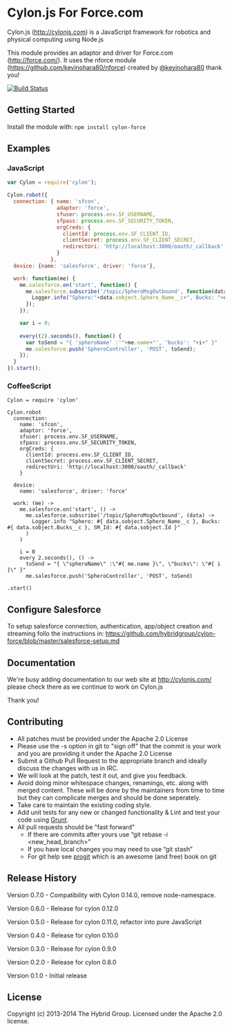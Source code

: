# Cylon.js For Force.com

Cylon.js (http://cylonjs.com) is a JavaScript framework for robotics and physical computing using Node.js

This module provides an adaptor and driver for Force.com (http://force.com/). It uses the nforce module (https://github.com/kevinohara80/nforce) created by [@kevinohara80](https://github.com/kevinohara80) thank you!

[![Build Status](https://secure.travis-ci.org/hybridgroup/cylon-force.png?branch=master)](http://travis-ci.org/hybridgroup/cylon-force)

## Getting Started
Install the module with: `npm install cylon-force`

## Examples

### JavaScript
```javascript
var Cylon = require('cylon');

Cylon.robot({
  connection: { name: 'sfcon', 
                adaptor: 'force', 
                sfuser: process.env.SF_USERNAME,
                sfpass: process.env.SF_SECURITY_TOKEN,
                orgCreds: {
                  clientId: process.env.SF_CLIENT_ID,
                  clientSecret: process.env.SF_CLIENT_SECRET,
                  redirectUri: 'http://localhost:3000/oauth/_callback'
                }
              },
  device: {name: 'salesforce', driver: 'force'},

  work: function(me) {
    me.salesforce.on('start', function() {
      me.salesforce.subscribe('/topic/SpheroMsgOutbound', function(data) {
        Logger.info("Sphero:"+data.sobject.Sphero_Name__c+", Bucks: "+data.sobject.Bucks__c+", SM_Id: "+data.sobject.Id);
      });
    });

    var i = 0;
    
    every((2).seconds(), function() { 
      var toSend = "{ 'spheroName' :'"+me.name+"', 'bucks': "+i+" }"
      me.salesforce.push('SpheroController', 'POST', toSend);
    });
  }
}).start();
```

### CoffeeScript
```
Cylon = require 'cylon'

Cylon.robot
  connection:
    name: 'sfcon',
    adaptor: 'force',
    sfuser: process.env.SF_USERNAME,
    sfpass: process.env.SF_SECURITY_TOKEN,
    orgCreds: {
      clientId: process.env.SF_CLIENT_ID,
      clientSecret: process.env.SF_CLIENT_SECRET,
      redirectUri: 'http://localhost:3000/oauth/_callback'
    }

  device:
    name: 'salesforce', driver: 'force'

  work: (me) ->
    me.salesforce.on('start', () ->
      me.salesforce.subscribe('/topic/SpheroMsgOutbound', (data) ->
        Logger.info "Sphero: #{ data.sobject.Sphero_Name__c }, Bucks: #{ data.sobject.Bucks__c }, SM_Id: #{ data.sobject.Id }"
      )
    )

    i = 0
    every 2.seconds(), () ->
      toSend = "{ \"spheroName\" :\"#{ me.name }\", \"bucks\": \"#{ i }\" }"
      me.salesforce.push('SpheroController', 'POST', toSend)

.start()
```

## Configure Salesforce

To setup salesforce connection, authentication, app/object creation and streaming follo the instructions in:
https://github.com/hybridgroup/cylon-force/blob/master/salesforce-setup.md

## Documentation
We're busy adding documentation to our web site at http://cylonjs.com/ please check there as we continue to work on Cylon.js

Thank you!

## Contributing

* All patches must be provided under the Apache 2.0 License
* Please use the -s option in git to "sign off" that the commit is your work and you are providing it under the Apache 2.0 License
* Submit a Github Pull Request to the appropriate branch and ideally discuss the changes with us in IRC.
* We will look at the patch, test it out, and give you feedback.
* Avoid doing minor whitespace changes, renamings, etc. along with merged content. These will be done by the maintainers from time to time but they can complicate merges and should be done seperately.
* Take care to maintain the existing coding style.
* Add unit tests for any new or changed functionality & Lint and test your code using [Grunt](http://gruntjs.com/).
* All pull requests should be "fast forward"
  * If there are commits after yours use “git rebase -i <new_head_branch>”
  * If you have local changes you may need to use “git stash”
  * For git help see [progit](http://git-scm.com/book) which is an awesome (and free) book on git

## Release History

Version 0.7.0 - Compatibility with Cylon 0.14.0, remove node-namespace.

Version 0.6.0 - Release for cylon 0.12.0

Version 0.5.0 - Release for cylon 0.11.0, refactor into pure JavaScript

Version 0.4.0 - Release for cylon 0.10.0

Version 0.3.0 - Release for cylon 0.9.0

Version 0.2.0 - Release for cylon 0.8.0

Version 0.1.0 - Initial release

## License
Copyright (c) 2013-2014 The Hybrid Group. Licensed under the Apache 2.0 license.

